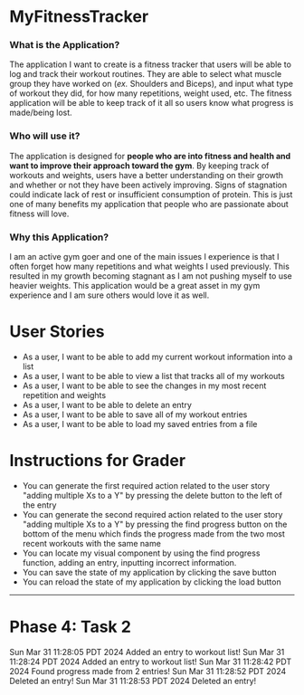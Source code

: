 # MyFitnessTracker

### What is the Application?

The application I want to create is a fitness tracker that users will be able to log and track their workout
routines. They are able to select what muscle group they have worked on (*ex.* Shoulders and Biceps), and input
what type of workout they did, for how many repetitions, weight used, etc. The fitness application
will be able to keep track of it all so users know what progress is made/being lost. 


### Who will use it?

The application is designed for **people who are into fitness and health and want to improve
their approach toward the gym**. By keeping track of workouts and weights, users have a better understanding
on their growth and whether or not they have been actively improving. Signs of stagnation could indicate
lack of rest or insufficient consumption of protein. This is just one of many benefits
my application that people who are passionate about fitness will love.

### Why this Application?

I am an active gym goer and one of the main issues I experience is that I often
forget how many repetitions and what weights I used previously. This resulted in my growth
becoming stagnant as I am not pushing myself to use heavier weights. This application would be a great
asset in my gym experience and I am sure others would love it as well. 

# User Stories

- As a user, I want to be able to add my current workout information into a list 
- As a user, I want to be able to view a list that tracks all of my workouts 
- As a user, I want to be able to see the changes in my most recent repetition and weights
- As a user, I want to be able to delete an entry
- As a user, I want to be able to save all of my workout entries
- As a user, I want to be able to load my saved entries from a file

# Instructions for Grader

- You can generate the first required action related to the user story "adding multiple Xs to a Y" by pressing
the delete button to the left of the entry
- You can generate the second required action related to the user story "adding multiple Xs to a Y" by pressing the find
progress button on the bottom of the menu which finds the progress made from the two most
recent workouts with the same name
- You can locate my visual component by using the find progress function, adding an entry, inputting incorrect 
information.
- You can save the state of my application by clicking the save button
- You can reload the state of my application by clicking the load button

---

# Phase 4: Task 2
Sun Mar 31 11:28:05 PDT 2024
Added an entry to workout list!
Sun Mar 31 11:28:24 PDT 2024
Added an entry to workout list!
Sun Mar 31 11:28:42 PDT 2024
Found progress made from 2 entries!
Sun Mar 31 11:28:52 PDT 2024
Deleted an entry!
Sun Mar 31 11:28:53 PDT 2024
Deleted an entry!

